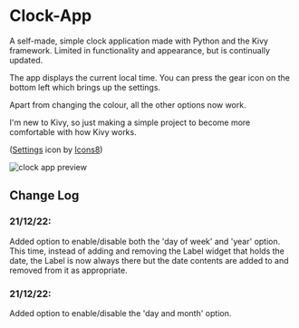 # Clock-App
A self-made, simple clock application made with Python and the Kivy framework. Limited in functionality and appearance, but is continually updated.

The app displays the current local time. You can press the gear icon on the bottom left which brings up the settings.

Apart from changing the colour, all the other options now  work.

I'm new to Kivy, so just making a simple project to become more comfortable with how Kivy works.

(<a target="_blank" href="https://icons8.com/icon/2969/settings">Settings</a> icon by <a target="_blank" href="https://icons8.com">Icons8</a>)

![clock app preview](https://user-images.githubusercontent.com/96877426/208954159-a6fd39aa-6f56-4b23-9900-5611121bde46.gif)


## Change Log

### 21/12/22:

Added option to enable/disable both the 'day of week' and 'year' option. This time, instead of adding and removing the Label widget that holds the date, the Label is now always there but the date contents are added to and removed from it as appropriate.

### 21/12/22:

Added option to enable/disable the 'day and month' option.
